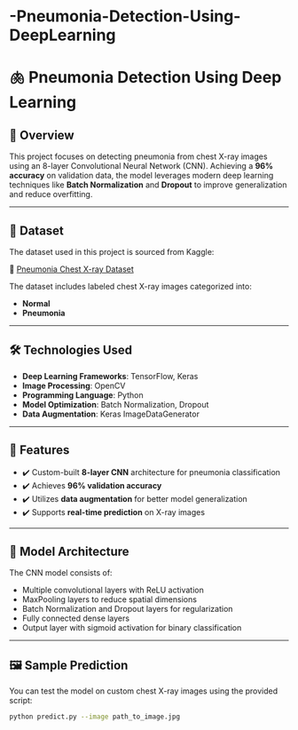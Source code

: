 # -Pneumonia-Detection-Using-DeepLearning
# 🫁 Pneumonia Detection Using Deep Learning

## 📌 Overview
This project focuses on detecting pneumonia from chest X-ray images using an 8-layer Convolutional Neural Network (CNN). Achieving a **96% accuracy** on validation data, the model leverages modern deep learning techniques like **Batch Normalization** and **Dropout** to improve generalization and reduce overfitting.

---

## 📂 Dataset
The dataset used in this project is sourced from Kaggle:

🔗 [Pneumonia Chest X-ray Dataset](https://www.kaggle.com/datasets/paultimothymooney/chest-xray-pneumonia)

The dataset includes labeled chest X-ray images categorized into:
- **Normal**
- **Pneumonia**

---

## 🛠️ Technologies Used

- **Deep Learning Frameworks**: TensorFlow, Keras  
- **Image Processing**: OpenCV  
- **Programming Language**: Python  
- **Model Optimization**: Batch Normalization, Dropout  
- **Data Augmentation**: Keras ImageDataGenerator

---

## 🚀 Features

- ✔️ Custom-built **8-layer CNN** architecture for pneumonia classification  
- ✔️ Achieves **96% validation accuracy**  
- ✔️ Utilizes **data augmentation** for better model generalization  
- ✔️ Supports **real-time prediction** on X-ray images  

---

## 🧠 Model Architecture

The CNN model consists of:
- Multiple convolutional layers with ReLU activation  
- MaxPooling layers to reduce spatial dimensions  
- Batch Normalization and Dropout layers for regularization  
- Fully connected dense layers  
- Output layer with sigmoid activation for binary classification  

---

## 🖼️ Sample Prediction

You can test the model on custom chest X-ray images using the provided script:
```bash
python predict.py --image path_to_image.jpg
